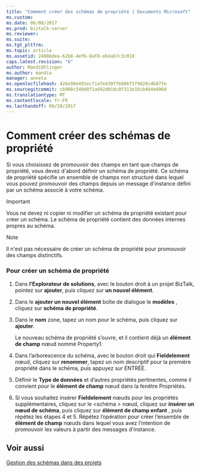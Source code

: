 ```yaml
---
title: "Comment créer des schémas de propriété | Documents Microsoft"
ms.custom: 
ms.date: 06/08/2017
ms.prod: biztalk-server
ms.reviewer: 
ms.suite: 
ms.tgt_pltfrm: 
ms.topic: article
ms.assetid: 24086dea-62b8-4ef6-8af8-eb4ab7c3c018
caps.latest.revision: "6"
author: MandiOhlinger
ms.author: mandia
manager: anneta
ms.openlocfilehash: 426e98e491ec71a7e430ff6886f5f9820c4b87fe
ms.sourcegitcommit: cb908c540d8f1a692d01dc8f313e16cb4b4e696d
ms.translationtype: MT
ms.contentlocale: fr-FR
ms.lasthandoff: 09/20/2017
---
```

# <a name="how-to-create-property-schemas"></a>Comment créer des schémas de propriété
Si vous choisissez de promouvoir des champs en tant que champs de propriété, vous devez d'abord définir un schéma de propriété. Ce schéma de propriété spécifie un ensemble de champs non structuré dans lequel vous pouvez promouvoir des champs depuis un message d'instance défini par un schéma associé à votre schéma.  
  
> [!IMPORTANT]
>  Vous ne devez ni copier ni modifier un schéma de propriété existant pour créer un schéma. Le schéma de propriété contient des données internes propres au schéma.  
  
> [!NOTE]
>  Il n'est pas nécessaire de créer un schéma de propriété pour promouvoir des champs distinctifs.  
  
### <a name="to-create-a-property-schema"></a>Pour créer un schéma de propriété  
  
1.  Dans **l’Explorateur de solutions**, avec le bouton droit à un projet BizTalk, pointez sur **ajouter**, puis cliquez sur **un nouvel élément**.  
  
2.  Dans le **ajouter un nouvel élément** boîte de dialogue le **modèles** , cliquez sur **schéma de propriété**.  
  
3.  Dans le **nom** zone, tapez un nom pour le schéma, puis cliquez sur **ajouter**.  
  
     Le nouveau schéma de propriété s’ouvre, et il contient déjà un **élément de champ** nœud nommé Property1.  
  
4.  Dans l’arborescence du schéma, avec le bouton droit qui **Fieldelement** nœud, cliquez sur **renommer**, tapez un nom descriptif pour la première propriété dans le schéma, puis appuyez sur ENTRÉE.  
  
5.  Définir le **Type de données** et d’autres propriétés pertinentes, comme il convient pour le **élément de champ** nœud dans la fenêtre Propriétés.  
  
6.  Si vous souhaitez insérer **Fieldelement** nœuds pour les propriétés supplémentaires, cliquez sur le \<schéma > nœud, cliquez sur **insérer un nœud de schéma**, puis cliquez sur **élément de champ enfant** , puis répétez les étapes 4 et 5. Répétez l’opération pour créer l’ensemble de **élément de champ** nœuds dans lequel vous avez l’intention de promouvoir les valeurs à partir des messages d’instance.  
  
## <a name="see-also"></a>Voir aussi  
 [Gestion des schémas dans des projets](../core/managing-schemas-within-projects.md)
